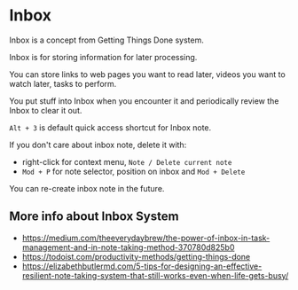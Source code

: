 # Inbox

Inbox is a concept from Getting Things Done system.

Inbox is for storing information for later processing.

You can store links to web pages you want to read later, videos you want to watch later, tasks to perform.

You put stuff into Inbox when you encounter it and periodically review the Inbox to clear it out.

`Alt + 3` is default quick access shortcut for Inbox note.

If you don't care about inbox note, delete it with:

* right-click for context menu, `Note / Delete current note`
* `Mod + P` for note selector, position on inbox and `Mod + Delete`

You can re-create inbox note in the future.

## More info about Inbox System

* https://medium.com/theeverydaybrew/the-power-of-inbox-in-task-management-and-in-note-taking-method-370780d825b0
* https://todoist.com/productivity-methods/getting-things-done
* https://elizabethbutlermd.com/5-tips-for-designing-an-effective-resilient-note-taking-system-that-still-works-even-when-life-gets-busy/
